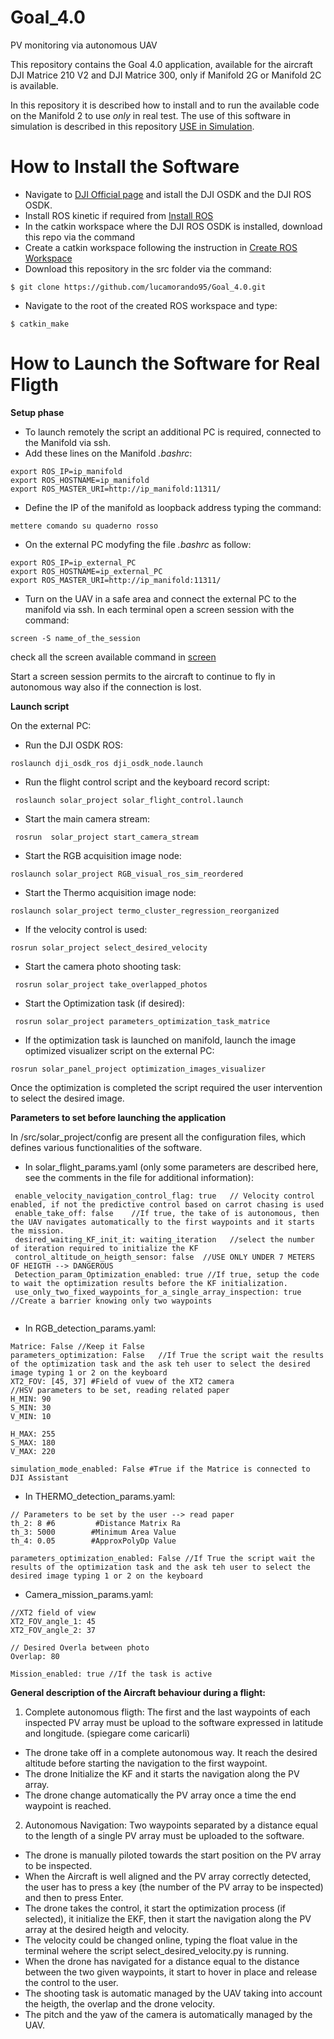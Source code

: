 # Goal_4.0
PV monitoring via autonomous UAV

This repository contains the Goal 4.0 application, available for the aircraft DJI Matrice 210 V2 and DJI Matrice 300, only if Manifold 2G or Manifold 2C is available.

In this repository it is described how to install and to run the available code on the Manifold 2 to use *only* in real test. 
The use of this software in simulation is described in this repository [USE in Simulation]().

 
# How to Install the Software 
* Navigate to [DJI Official page](https://developer.dji.com/onboard-sdk/documentation/introduction/how-to-use-OSDK.html) and istall the DJI OSDK and the DJI ROS OSDK.
* Install ROS kinetic if required from [Install ROS](http://wiki.ros.org/kinetic/Installation/Ubuntu)
* In the catkin workspace where the DJI ROS OSDK is installed, download this repo via the command 
* Create a catkin workspace following the instruction in [Create ROS Workspace](http://wiki.ros.org/catkin/Tutorials/create_a_workspace)
* Download this repository in the src folder via the command: 
 ```console
 $ git clone https://github.com/lucamorando95/Goal_4.0.git
  ```   
 
* Navigate to the root of the created ROS workspace and type:
 ```console
 $ catkin_make
  ```  
 
 # How to Launch the Software for Real Fligth
 **Setup phase**
 * To launch remotely the script an additional PC is required, connected to the Manifold via ssh.
 * Add these lines on the Manifold *.bashrc*:
 ```console
 export ROS_IP=ip_manifold
 export ROS_HOSTNAME=ip_manifold
 export ROS_MASTER_URI=http://ip_manifold:11311/
 ```  
* Define the IP of the manifold as loopback address typing the command:
 ```console
mettere comando su quaderno rosso
 ```  

* On the external PC modyfing the file *.bashrc* as follow:
 ```console
 export ROS_IP=ip_external_PC
 export ROS_HOSTNAME=ip_external_PC
 export ROS_MASTER_URI=http://ip_manifold:11311/
 ```  

* Turn on the UAV in a safe area and connect the external PC to the manifold via ssh. In each terminal open a screen session with the command:
 ```console
 screen -S name_of_the_session
 ```
 check all the screen available command in [screen](https://linuxize.com/post/how-to-use-linux-screen/)
 
 Start a screen session permits to the aircraft to continue to fly in autonomous way also if the connection is lost. 
 
 
**Launch script**

On the external PC:
* Run the DJI OSDK ROS: 
 ```console
 roslaunch dji_osdk_ros dji_osdk_node.launch
 ```  

* Run the flight control script and the keyboard record script:
```console
 roslaunch solar_project solar_flight_control.launch 
 ```   
* Start the main camera stream:
```console
 rosrun  solar_project start_camera_stream
 ```   
 * Start the RGB acquisition image node:
 ```console
 roslaunch solar_project RGB_visual_ros_sim_reordered
 ```   
* Start the Thermo acquisition image node:
 ```console
 roslaunch solar_project termo_cluster_regression_reorganized
 ```   
* If the velocity control is used: 
 ```console
 rosrun solar_project select_desired_velocity
 ```   
* Start the camera photo shooting task:
```console
 rosrun solar_project take_overlapped_photos
 ```   
* Start the Optimization task (if desired):
```console
 rosrun solar_project parameters_optimization_task_matrice
 ```   
* If the optimization task is launched on manifold, launch the image optimized visualizer script on the external PC:
```console
rosrun solar_panel_project optimization_images_visualizer
``` 
Once the optimization is completed the script required the user intervention to select the desired image. 


**Parameters to set before launching the application**

In /src/solar_project/config are present all the configuration files, which defines various functionalities of the software.
* In solar_flight_params.yaml (only some parameters are described here, see the comments in the file for additional information):
```
 enable_velocity_navigation_control_flag: true   // Velocity control enabled, if not the predictive control based on carrot chasing is used
 enable_take_off: false    //If true, the take of is autonomous, then the UAV navigates automatically to the first waypoints and it starts the mission.
 desired_waiting_KF_init_it: waiting_iteration   //select the number of iteration required to initialize the KF
 control_altitude_on_heigth_sensor: false  //USE ONLY UNDER 7 METERS OF HEIGTH --> DANGEROUS
 Detection_param_Optimization_enabled: true //If true, setup the code to wait the optimization results before the KF initialization.
 use_only_two_fixed_waypoints_for_a_single_array_inspection: true  //Create a barrier knowing only two waypoints
 

```

* In RGB_detection_params.yaml: 
```
Matrice: False //Keep it False
parameters_optimization: False   //If True the script wait the results of the optimization task and the ask teh user to select the desired image typing 1 or 2 on the keyboard 
XT2_FOV: [45, 37] #Field of vuew of the XT2 camera 
//HSV parameters to be set, reading related paper
H_MIN: 90 
S_MIN: 30
V_MIN: 10 

H_MAX: 255
S_MAX: 180
V_MAX: 220 

simulation_mode_enabled: False #True if the Matrice is connected to DJI Assistant 

```
* In THERMO_detection_params.yaml: 
```
// Parameters to be set by the user --> read paper
th_2: 8 #6         #Distance Matrix Ra
th_3: 5000        #Minimum Area Value
th_4: 0.05        #ApproxPolyDp Value

parameters_optimization_enabled: False //If True the script wait the results of the optimization task and the ask teh user to select the desired image typing 1 or 2 on the keyboard 
```

* Camera_mission_params.yaml:
```
//XT2 field of view
XT2_FOV_angle_1: 45
XT2_FOV_angle_2: 37

// Desired Overla between photo
Overlap: 80

Mission_enabled: true //If the task is active 
```



**General description of the Aircraft behaviour during a flight:**
1) Complete autonomous fligth:
The first and the last waypoints of each inspected PV array must be upload to the software expressed in latitude and longitude.
(spiegare come caricarli)

* The drone take off in a complete autonomous way. It reach the desired altitude before starting the navigation to the first waypoint.
* The drone Initialize the KF and it starts the navigation along the PV array.
* The drone change automatically the PV array once a time the end waypoint is reached.

2) Autonomous Navigation: 
Two waypoints separated by a distance equal to the length of a single PV array must be uploaded to the software.

* The drone is manually piloted towards the start position on the PV array to be inspected.
* When the Aircraft is well aligned and the PV array correctly detected, the user has to press a key (the number of the PV array to be inspected) and then to press Enter. 
* The drone takes the control, it start the optimization process (if selected), it initialize the EKF, then it start the navigation along the PV array at the desired heigth and velocity. 
* The velocity could be changed online, typing the float value in the terminal wehere the script select_desired_velocity.py is running.
* When the drone has navigated for a distance equal to the distance between the two given waypoints, it start to hover in place and release the control to the user. 
* The shooting task is automatic managed by the UAV taking into account the heigth, the overlap and the drone velocity.
* The pitch and the yaw of the camera is automatically managed by the UAV.
